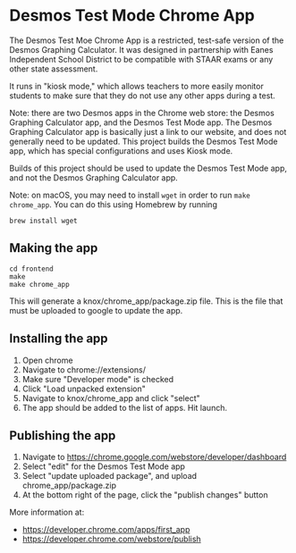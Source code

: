 # Desmos Test Mode Chrome App

The Desmos Test Moe Chrome App is a restricted, test-safe version of the Desmos Graphing Calculator. It was designed in partnership with Eanes Independent School District to be compatible with STAAR exams or any other state assessment.

It runs in "kiosk mode," which allows teachers to more easily monitor students to make sure that they do not use any other apps during a test.

Note: there are two Desmos apps in the Chrome web store: the Desmos Graphing Calculator app, and the Desmos Test Mode app. The Desmos Graphing Calculator app is basically just a link to our website, and does not generally need to be updated. This project builds the Desmos Test Mode app, which has special configurations and uses Kiosk mode.

Builds of this project should be used to update the Desmos Test Mode app, and not the Desmos Graphing Calculator app.

Note: on macOS, you may need to install `wget` in order to run `make chrome_app`. You can do this using Homebrew by running

```
brew install wget
```

## Making the app

```
cd frontend
make
make chrome_app
```

This will generate a knox/chrome_app/package.zip file. This is the file that must be uploaded to google to update the app.

## Installing the app

1.  Open chrome
2.  Navigate to chrome://extensions/
3.  Make sure "Developer mode" is checked
4.  Click "Load unpacked extension"
5.  Navigate to knox/chrome_app and click "select"
6.  The app should be added to the list of apps. Hit launch.

## Publishing the app

1.  Navigate to https://chrome.google.com/webstore/developer/dashboard
2.  Select "edit" for the Desmos Test Mode app
3.  Select "update uploaded package", and upload chrome_app/package.zip
4.  At the bottom right of the page, click the "publish changes" button

More information at:

- https://developer.chrome.com/apps/first_app
- https://developer.chrome.com/webstore/publish
